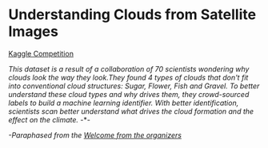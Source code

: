 # Understanding Clouds from Satellite Images
[Kaggle Competition](https://www.kaggle.com/c/understanding_cloud_organization/notebooks)

*This dataset is a result of a collaboration of 70 scientists wondering why clouds look the way they look.They found 4 types of clouds that don't fit into conventional cloud structures: Sugar, Flower, Fish and Gravel. To better understand these cloud types and why drives them, they crowd-sourced labels to build a machine learning identifier. With better identification, scientists scan better understand what drives the cloud formation and the effect on the climate.* -*-

*-Paraphased from the [Welcome from the organizers](https://www.kaggle.com/c/understanding_cloud_organization/discussion/104536)*

